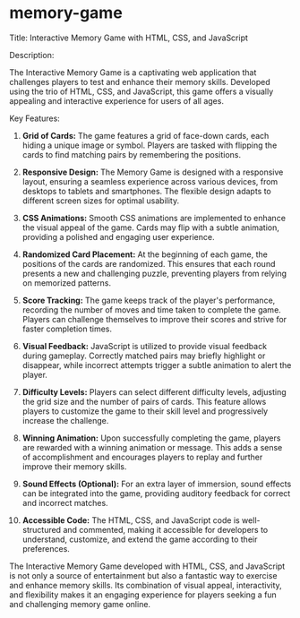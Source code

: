 # memory-game
Title: Interactive Memory Game with HTML, CSS, and JavaScript

Description:

The Interactive Memory Game is a captivating web application that challenges players to test and enhance their memory skills. Developed using the trio of HTML, CSS, and JavaScript, this game offers a visually appealing and interactive experience for users of all ages.

Key Features:

1. **Grid of Cards:** The game features a grid of face-down cards, each hiding a unique image or symbol. Players are tasked with flipping the cards to find matching pairs by remembering the positions.

2. **Responsive Design:** The Memory Game is designed with a responsive layout, ensuring a seamless experience across various devices, from desktops to tablets and smartphones. The flexible design adapts to different screen sizes for optimal usability.

3. **CSS Animations:** Smooth CSS animations are implemented to enhance the visual appeal of the game. Cards may flip with a subtle animation, providing a polished and engaging user experience.

4. **Randomized Card Placement:** At the beginning of each game, the positions of the cards are randomized. This ensures that each round presents a new and challenging puzzle, preventing players from relying on memorized patterns.

5. **Score Tracking:** The game keeps track of the player's performance, recording the number of moves and time taken to complete the game. Players can challenge themselves to improve their scores and strive for faster completion times.

6. **Visual Feedback:** JavaScript is utilized to provide visual feedback during gameplay. Correctly matched pairs may briefly highlight or disappear, while incorrect attempts trigger a subtle animation to alert the player.

7. **Difficulty Levels:** Players can select different difficulty levels, adjusting the grid size and the number of pairs of cards. This feature allows players to customize the game to their skill level and progressively increase the challenge.

8. **Winning Animation:** Upon successfully completing the game, players are rewarded with a winning animation or message. This adds a sense of accomplishment and encourages players to replay and further improve their memory skills.

9. **Sound Effects (Optional):** For an extra layer of immersion, sound effects can be integrated into the game, providing auditory feedback for correct and incorrect matches.

10. **Accessible Code:** The HTML, CSS, and JavaScript code is well-structured and commented, making it accessible for developers to understand, customize, and extend the game according to their preferences.

The Interactive Memory Game developed with HTML, CSS, and JavaScript is not only a source of entertainment but also a fantastic way to exercise and enhance memory skills. Its combination of visual appeal, interactivity, and flexibility makes it an engaging experience for players seeking a fun and challenging memory game online.

